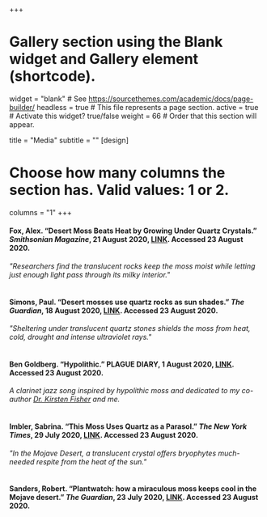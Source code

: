 +++
# Gallery section using the Blank widget and Gallery element (shortcode).
widget = "blank"  # See https://sourcethemes.com/academic/docs/page-builder/
headless = true  # This file represents a page section.
active = true  # Activate this widget? true/false
weight = 66  # Order that this section will appear.

title = "Media"
subtitle = ""
[design]
  # Choose how many columns the section has. Valid values: 1 or 2.
  columns = "1"
+++

<h4>Fox, Alex. “Desert Moss Beats Heat by Growing Under Quartz Crystals.” <i>Smithsonian Magazine</i>, 21 August 2020, <a href="https://www.smithsonianmag.com/smart-news/desert-moss-beats-heat-growing-under-quartz-crystals-180975624/" target="_blank">LINK</a>. Accessed 23 August 2020.</h4>
<i>"Researchers find the translucent rocks keep the moss moist while letting just enough light pass through its milky interior."</i> 
<br>
<br>
<h4>Simons, Paul. “Desert mosses use quartz rocks as sun shades.” <i>The Guardian</i>, 18 August 2020, <a href="https://www.theguardian.com/science/2020/aug/18/plantwatch-how-a-miraculous-moss-keeps-cool-in-the-mojave-desert" target="_blank">LINK</a>. Accessed 23 August 2020.</h4>
<i>"Sheltering under translucent quartz stones shields the moss from heat, cold, drought and intense ultraviolet rays."</i> 
<br>
<br>
<h4>Ben Goldberg. “Hypolithic.” PLAGUE DIARY, 1 August 2020, <a href="https://ben-goldberg--bag-production-records.bandcamp.com/track/august-1-2020-hypolithic-dedication-to-dr-kirsten-fisher-jenna-ekwealor" target="_blank">LINK</a>. Accessed 23 August 2020.</h4>
<i>A clarinet jazz song inspired by hypolithic moss and dedicated to my co-author <a href="https://kfisherlab.weebly.com/people.html" target="_blank">Dr. Kirsten Fisher</a> and me.</i> 
<br>
<br>
<h4>Imbler, Sabrina. “This Moss Uses Quartz as a Parasol.” <i>The New York Times</i>, 29 July 2020, <a href="https://www.nytimes.com/2020/07/29/science/moss-quartz-biology-syntrichia.html" target="_blank">LINK</a>. Accessed 23 August 2020.</h4>
<i>"In the Mojave Desert, a translucent crystal offers bryophytes much-needed respite from the heat of the sun."</i> 
<br>
<br>
<h4>Sanders, Robert. “Plantwatch: how a miraculous moss keeps cool in the Mojave desert.” <i>The Guardian</i>, 23 July 2020, <a href="https://news.berkeley.edu/2020/07/23/desert-mosses-use-quartz-rocks-as-sun-shades/" target="_blank">LINK</a>. Accessed 23 August 2020.</h4>
<br>
<br>
